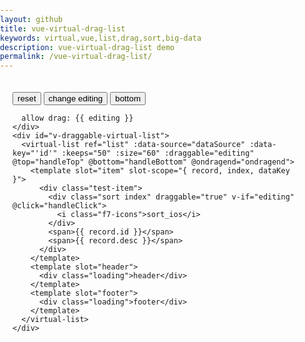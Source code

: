 ```yaml
---
layout: github
title: vue-virtual-drag-list
keywords: virtual,vue,list,drag,sort,big-data
description: vue-virtual-drag-list demo
permalink: /vue-virtual-drag-list/
---
```



<html lang="en-us">
<head>
  <meta charset="UTF-8">
  <meta name="viewport" content="width=device-width, initial-scale=1.0">
  <meta http-equiv="X-UA-Compatible" content="ie=edge">
  <title>拖动排序</title>
  <script src="https://cdn.jsdelivr.net/npm/vue@2/dist/vue.js"></script>
  <script src="https://cdn.jsdelivr.net/npm/vue-virtual-draglist@2.5.1/dist/draglist.min.js"></script>
  <script src="../assets/js/mock.js"></script>
  <script src="../assets/js/sentences.js"></script>
  <style>
    html, body {
      height: 100%;
      width: 100%;
      padding: 0;
      margin: 0;
    }
    #app {
      height: 100%;
    }
    .header {
      padding: 20px;
    }
    #v-draggable-virtual-list {
      /* height: 100%; */
      height: 80%;
      /* overflow: hidden; */
      position: relative;
      border: 1px solid #37ff19;
      background: #84ff1914;
    }
    .content {
      height: 100%;
      overflow: auto;
    }
    .index {
      color: #1984ff;
      cursor: grab;
    }
    .test-item {
      padding: 16px;
      border-bottom: 1px solid #1984ff;
    }
    .loading {
      font-size: 16px;
      height: 20px;
      text-align: center;
    }
  </style>
</head>

<body>
  <div id="app">
    <div class="header">
      <button @click="reset">reset</button>
      <button @click="editing = !editing">change editing</button>
      <button @click="toBottom">bottom</button>

      allow drag: {{ editing }}
    </div>
    <div id="v-draggable-virtual-list">
      <virtual-list ref="list" :data-source="dataSource" :data-key="'id'" :keeps="50" :size="60" :draggable="editing" @top="handleTop" @bottom="handleBottom" @ondragend="ondragend">
        <template slot="item" slot-scope="{ record, index, dataKey }">
          <div class="test-item">
            <div class="sort index" draggable="true" v-if="editing" @click="handleClick">
              <i class="f7-icons">sort_ios</i>
            </div>
            <span>{{ record.id }}</span>
            <span>{{ record.desc }}</span>
          </div>
        </template>
        <template slot="header">
          <div class="loading">header</div>
        </template>
        <template slot="footer">
          <div class="loading">footer</div>
        </template>
      </virtual-list>
    </div>
  </div>
  <script type="text/javascript">
    new Vue({
      el: '#app',
      data() {
        return {
          editing: true,
          dataSource: getPageData(60, 0),
        }
      },
      components: { virtualList: VirtualDragList },
      methods: {
        reset() {
          this.$refs.list.reset()
        },
        handleTop() {
          console.log('is to top')
        },
        handleBottom() {
          console.log('is to bottom')
        },
        ondragend(arr) {
          console.log('new arr after drag end', arr)
        },
        toBottom() {
          this.$refs.list.scrollToBottom()
        },
        handleClick() {
          console.log('click')
        }
      }
    })
  </script>
</body>

</html>

